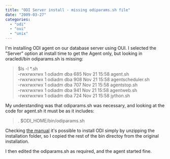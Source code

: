 ```yaml
---
title: "ODI Server install - missing odiparams.sh file"
date: "2009-03-27"
categories: 
  - "odi"
  - "oui"
  - "unix"
---
```


I'm installing ODI agent on our database server using OUI. I selected the "Server" option at install time to get the Agent only, but looking in oracledi/bin odiparams.sh is missing:  

> $ls -l \*.sh  
> \-rwxrwxrwx   1 odiadm     dba            685 Nov 21 15:58 agent.sh  
> \-rwxrwxrwx   1 odiadm     dba            908 Nov 21 15:58 agentscheduler.sh  
> \-rwxrwxrwx   1 odiadm     dba            707 Nov 21 15:58 agentstop.sh  
> \-rwxrwxrwx   1 odiadm     dba            941 Nov 21 15:58 agentweb.sh  
> \-rwxrwxrwx   1 odiadm     dba            724 Nov 21 15:58 jython.sh

My understanding was that odiparams.sh was necessary, and looking at the code for agent.sh it must be as it includes:  

> . $ODI\_HOME/bin/odiparams.sh

Checking [the manual](http://www.oracle.com/technology/products/oracle-data-integrator/10.1.3/htdocs/documentation/oracledi_setup.pdf) it's possible to install ODI simply by unzipping the installation folder, so I copied the rest of the bin directoy from the original installation.  
  
I then edited the odiparams.sh as required, and the agent started fine.
